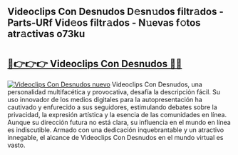 ## Videoclips Con Desnudos D𝚎sn𝚞dos filtr𝚊dos - Parts-URf Vid𝚎os filtr𝚊dos - N𝚞evas f𝚘tos atr𝚊ctivas o73ku

# <h2><a href="http://mbav43o.tromn.icu/?c=Videoclips+Con+Desnudos">🔗👉👉👉 Videoclips Con Desnudos 🔗🔗</a></h2>

[![Videoclips Con Desnudos nuevo](https://i.imgur.com/pEAQMta.gif)](http://mbav43o.tromn.icu/?c=Videoclips+Con+Desnudos)
Videoclips Con Desnudos, una personalidad multifacética y provocativa, desafía la descripción fácil. Su uso innovador de los medios digitales para la autopresentación ha cautivado y enfurecido a sus seguidores, estimulando debates sobre la privacidad, la expresión artística y la esencia de las comunidades en línea. Aunque su dirección futura no está clara, su influencia en el mundo en línea es indiscutible. Armado con una dedicación inquebrantable y un atractivo innegable, el alcance de Videoclips Con Desnudos en el mundo virtual es vasto.
